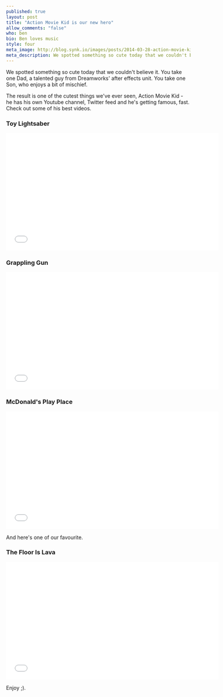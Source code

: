 ```yaml
---
published: true
layout: post
title: "Action Movie Kid is our new hero"
allow_comments: "false"
who: ben
bio: Ben loves music
style: four
meta_image: http://blog.synk.io/images/posts/2014-03-28-action-movie-kid.jpg
meta_description: We spotted something so cute today that we couldn't believe it. You take one Dad, a talented guy from Dreamworks' after effects unit. You take one Son, who enjoys a bit of mischief.
---
```


We spotted something so cute today that we couldn't believe it. You take one Dad, a talented guy from Dreamworks' after effects unit. You take one Son, who enjoys a bit of mischief.<!--excerpt-->

The result is one of the cutest things we've ever seen, Action Movie Kid - he has his own Youtube channel, Twitter feed and he's getting famous, fast. Check out some of his best videos.

### Toy Lightsaber
<iframe width="580" height="320" src="//www.youtube.com/embed/M26RufAG1yw" frameborder="0" allowfullscreen="1">
</iframe>

### Grappling Gun
<iframe width="580" height="320" src="//www.youtube.com/embed/el5TwST_Hso" frameborder="0" allowfullscreen="1">
</iframe>

### McDonald's Play Place
<iframe width="580" height="320" src="//www.youtube.com/embed/qwEojbo665U" frameborder="0" allowfullscreen="1">
</iframe>

And here's one of our favourite.

### The Floor Is Lava
<iframe width="580" height="320" src="//www.youtube.com/embed/HdrORwZzlBk" frameborder="0" allowfullscreen="1">
</iframe>

Enjoy ;).
